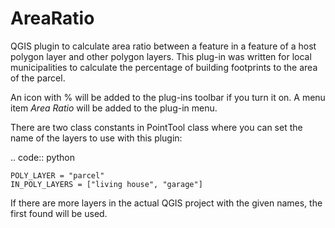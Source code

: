 # AreaRatio
QGIS plugin to calculate area ratio between a feature in a feature of a host 
polygon layer and other polygon layers.
This plug-in was written for local municipalities to calculate the percentage
of building footprints to the area of the parcel.

An icon with % will be added to the plug-ins toolbar if you turn it on.
A menu item *Area Ratio* will be added to the plug-in menu.

There are two class constants in PointTool class where you can set the name
of the layers to use with this plugin:

.. code:: python

    POLY_LAYER = "parcel"
    IN_POLY_LAYERS = ["living house", "garage"]

If there are more layers in the actual QGIS project with the given names, the 
first found will be used.

